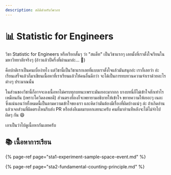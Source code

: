 ```yaml
---
description: สถิติสำหรับวิศวกร
---
```


# 📊 Statistic for Engineers

วิชา Statistic for Engineers หรือเรียกสั้นๆ ว่า "สแต็ท" เป็นวิชาแรกๆ เลยมั้งที่เราตั้งใจเรียนในมหาวิทยาลัยจริงๆ \(อ้าวแล้วปีครึ่งที่ผ่านมาล่ะ… 🤔\)

คือปกติเราเป็นคนเบื่อง่ายไง แต่วิชานี้เป็นวิชาแรกเลยที่แบบเราตั้งใจแล้วมันสนุกอ่ะ เราก็เลยว่า อ่ะ เรียนเสร็จแล้วก็มาเขียนเนื้อหาที่เราเรียนแล้วให้คนอื่นดีกว่า จะได้เป็นการทบทวนความจำเราด้วยอะไรต่างๆ ประมาณนั้น

ในส่วนของวิชานี้ก็อาจจะลงเนื้อหาไม่ครบทุกบทนะเพราะมันเยอะมากกก บางบทนี่ก็ไม่เข้าใจสักเท่าไรเหมือนกัน \(เพราะโควิดลงพอดี\) ส่วนตรงที่ลงก็จะพยายามอธิบายให้เข้าใจ ขยายความให้เยอะๆ เนอะ ซึ่งแน่นอนว่าทั้งหมดนี้เป็นตามความเข้าใจของเรา และคิดว่ามันต้องมีเรื่องที่ผิดบ้างแน่ๆ ล่ะ ถ้าเกิดอ่านแล้วเจอส่วนที่ผิดตรงไหนรีบส่ง PR หรือส่งอีเมลมาบอกเลยนะครับ คนที่มาอ่านทีหลังจะได้ไม่จำไปผิดๆ กัน 😄

เอาเป็นว่าไปดูเนื้อหากันเลยครับ

## 📚 เนื้อหาการเรียน

{% page-ref page="sta1-experiment-sample-space-event.md" %}

{% page-ref page="sta2-fundamental-counting-principle.md" %}





